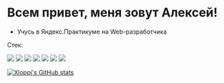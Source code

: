 # Всем привет, меня зовут Алексей!

- Учусь в Яндекс.Практикуме на Web-разработчика
 
 Стек:
 
 ![](https://img.shields.io/badge/-HTML-000000?style=for-the-badge&logo=HTML5)
 ![](https://img.shields.io/badge/-CSS-000000?style=for-the-badge&logo=CSS3)
 ![](https://img.shields.io/badge/-JS-000000?style=for-the-badge&logo=JavaScript)
 ![](https://img.shields.io/badge/-REACT-000000?style=for-the-badge&logo=REACT)
 ![](https://img.shields.io/badge/-express-000000?style=for-the-badge&logo=EXPRESS)
 ![](https://img.shields.io/badge/-MongoDB-000000?style=for-the-badge&logo=MONGODB)
 ![](https://img.shields.io/badge/-VSCODE-000000?style=for-the-badge&logo=VisualStudioCODE)

 [![Xloppi's GitHub stats](https://github-readme-stats.vercel.app/api?username=xloppi&show_icons=true&theme=radical)](https://github.com/anuraghazra/github-readme-stats)
